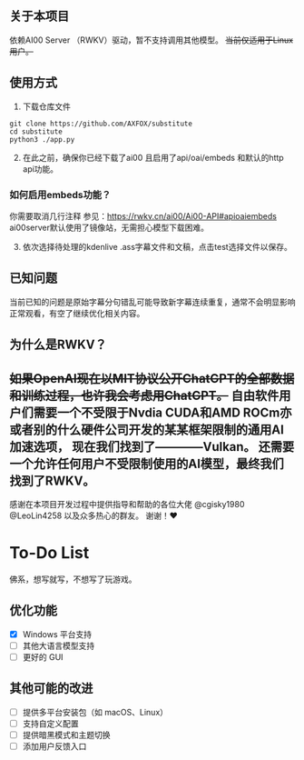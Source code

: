 
## 关于本项目
依赖AI00 Server （RWKV）驱动，暂不支持调用其他模型。
~~当前仅适用于Linux 用户。~~

## 使用方式
1. 下载仓库文件
```shell
git clone https://github.com/AXFOX/substitute
cd substitute
python3 ./app.py
```
2. 在此之前，确保你已经下载了ai00 且启用了api/oai/embeds 和默认的http api功能。
### 如何启用embeds功能？
你需要取消几行注释
参见：https://rwkv.cn/ai00/Ai00-API#apioaiembeds
ai00server默认使用了镜像站，无需担心模型下载困难。

3. 依次选择待处理的kdenlive .ass字幕文件和文稿，点击test选择文件以保存。
## 已知问题
当前已知的问题是原始字幕分句错乱可能导致新字幕连续重复，通常不会明显影响正常观看，有空了继续优化相关内容。

## 为什么是RWKV？
~~如果OpenAI现在以MIT协议公开ChatGPT的全部数据和训练过程，也许我会考虑用ChatGPT。~~
自由软件用户们需要一个不受限于Nvdia CUDA和AMD ROCm亦或者别的什么硬件公司开发的某某框架限制的通用AI加速选项，
现在我们找到了————Vulkan。
还需要一个允许任何用户不受限制使用的AI模型，最终我们找到了RWKV。
----
感谢在本项目开发过程中提供指导和帮助的各位大佬
@cgisky1980
@LeoLin4258
以及众多热心的群友。
谢谢！❤️

# To-Do List
佛系，想写就写，不想写了玩游戏。
## 优化功能
- [x] Windows 平台支持  
- [ ] 其他大语言模型支持  
- [ ] 更好的 GUI  

## 其他可能的改进
- [ ] 提供多平台安装包（如 macOS、Linux）    
- [ ] 支持自定义配置 
- [ ] 提供暗黑模式和主题切换  
- [ ] 添加用户反馈入口  
